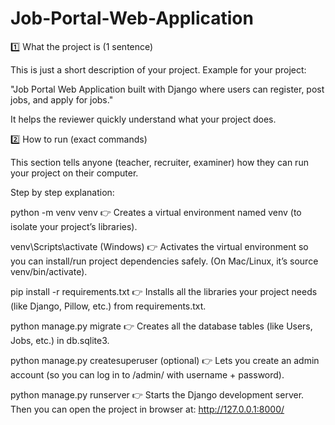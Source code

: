 # Job-Portal-Web-Application
1️⃣ What the project is (1 sentence)

This is just a short description of your project.
Example for your project:

"Job Portal Web Application built with Django where users can register, post jobs, and apply for jobs."

It helps the reviewer quickly understand what your project does.

2️⃣ How to run (exact commands)

This section tells anyone (teacher, recruiter, examiner) how they can run your project on their computer.

Step by step explanation:

python -m venv venv
👉 Creates a virtual environment named venv (to isolate your project’s libraries).

venv\Scripts\activate (Windows)
👉 Activates the virtual environment so you can install/run project dependencies safely.
(On Mac/Linux, it’s source venv/bin/activate).

pip install -r requirements.txt
👉 Installs all the libraries your project needs (like Django, Pillow, etc.) from requirements.txt.

python manage.py migrate
👉 Creates all the database tables (like Users, Jobs, etc.) in db.sqlite3.

python manage.py createsuperuser (optional)
👉 Lets you create an admin account (so you can log in to /admin/ with username + password).

python manage.py runserver
👉 Starts the Django development server.
Then you can open the project in browser at:
http://127.0.0.1:8000/


